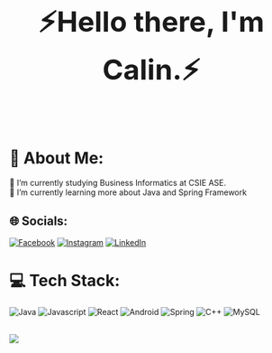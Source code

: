 <h1 align="center" style="font-size:50px">⚡Hello there, I'm Calin.⚡</h1>
<br>

# 💫 About Me:
🔭 I’m currently studying Business Informatics at CSIE ASE.<br>
🌱 I’m currently learning more about Java and Spring Framework <br>


## 🌐 Socials:
[![Facebook](https://img.shields.io/badge/Facebook-%231877F2.svg?logo=Facebook&logoColor=white)](https://facebook.com/chelcea.calin)
[![Instagram](https://img.shields.io/badge/Instagram-%23E4405F.svg?logo=Instagram&logoColor=white)](https://instagram.com/chelceacalin/)
[![LinkedIn](https://img.shields.io/badge/LinkedIn-%230077B5.svg?logo=linkedin&logoColor=white)](https://www.linkedin.com/in/chelceacalin/)

# 💻 Tech Stack:
![Java](https://img.shields.io/badge/java-%23ED8B00.svg?style=for-the-badge&logo=java&logoColor=white) 
![Javascript](https://img.shields.io/badge/JavaScript-F7DF1E?style=for-the-badge&logo=javascript&logoColor=black)
![React](https://img.shields.io/badge/-ReactJs-61DAFB?logo=react&logoColor=white&style=for-the-badge)
![Android](https://img.shields.io/badge/Android-3DDC84?style=for-the-badge&logo=android&logoColor=white)
![Spring](https://img.shields.io/badge/Spring-6DB33F?style=for-the-badge&logo=spring&logoColor=white)
![C++](https://img.shields.io/badge/c++-%2300599C.svg?style=for-the-badge&logo=c%2B%2B&logoColor=white)
![MySQL](https://img.shields.io/badge/mysql-%2300f.svg?style=for-the-badge&logo=mysql&logoColor=white)

<div >
    <br>
    <img src="https://github-readme-stats.vercel.app/api/top-langs/?username=chelceacalin&layout=compact&theme=dark" />
</div>
